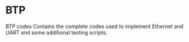 # BTP
BTP codes
Contains the complete codes used to implement Ethernet and UART and some additional testing scripts.
